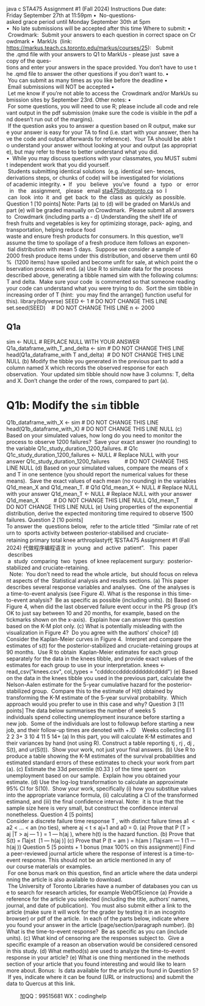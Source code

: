 java c
STA475 Assignment #1 (Fall 2024) 
Instructions 
Due date: Friday September 27th at 11:59pm
•  No-questions-asked grace period until Monday September 30th at 5pm
•  No late submissions will be accepted after this time
Where to submit: 
•  Crowdmark:  Submit your answers to each question in correct space on Crowdmark
•  MarkUs  (link: https://markus.teach.cs.toronto.edu/markus/courses/25):   Submit the .qmd file with your answers to Q1 to MarkUs - please just  save a copy of the ques-tions and enter your answers in the space provided. You don’t have to use the .qmd file to answer the other questions if you don’t want to.
•  You can submit as many times as you like before the deadline
•  Email submissions will NOT be accepted
•  Let me know if you’re not able to access the  Crowdmark and/or MarkUs submission sites by September 23rd.
Other notes: 
•  For some questions, you will need to use R; please include all code and relevant output in the pdf submission (make sure the code is visible in the pdf and doesn’t run out of the margins).  If the question asks you to answer a question based on R output, make sure your answer is easy for your TA to find (i.e. start with your answer, then have the code and output afterwards for reference).  Your TA should be able to understand your answer without looking at your and output (as appropriate), but may refer to these to better understand what you did.
•  While you may discuss questions with your classmates, you MUST submit independent work that you did yourself.  Students submitting identical solutions  (e.g. identical sen- tences, derivations steps, or chunks of code) will be investigated for violations of academic integrity.
•  If   you   believe   you’ve   found   a   typo   or   error   in   the   assignment,   please   email sta475@utoronto.ca  so  I  can  look  into  it  and  get  back  to  the  class  as  quickly  as possible.
Question 1 [10 points] 
Note: Parts (a) to (d) will be graded on MarkUs and part (e) will be graded manually on Crowdmark.  Please submit all answers to  Crowdmark (including parts a - d) Understanding the shelf life of fresh fruits and vegetables is key for optimizing storage, pack- aging, and transportation, helping reduce food waste and ensure fresh products for consumers. In this question, we’ll assume the time to spoilage of a fresh produce item follows an exponen- tial distribution with mean 5 days.  Suppose we consider a sample of 2000 fresh produce items under this distribution, and observe them until 60%  (1200 items) have spoiled and become unfit for sale, at which point the observation process will end.
(a) Use R to simulate data for the process described above, generating a tibble named sim with the following columns: T and delta.  Make sure your code  is commented so that someone reading your code can understand what you were trying to do.  Sort the sim tibble in increasing order of T (hint:  you may find the arrange() function useful for this).
library(tidyverse)
SEED <- 1 # DO NOT CHANGE THIS LINE
set.seed(SEED)    # DO NOT CHANGE THIS LINE
n <- 2000
## Q1a 
sim <- NULL # REPLACE NULL WITH YOUR ANSWER
Q1a_dataframe_with_T_and_delta <- sim # DO NOT CHANGE THIS LINE head(Q1a_dataframe_with T and_delta)  # DO NOT CHANGE THIS LINE
NULL
(b) Modify the tibble you generated in the previous part to add a column named X which records the observed response for each observation.  Your updated sim tibble should now have 3 columns: T, delta and X. Don’t change the order of the rows, compared to part (a).
# Q1b: Modify the `sim` tibble
Q1b_dataframe_with_X <- sim # DO NOT CHANGE THIS LINE
head(Q1b_dataframe_with_X) # DO NOT CHANGE THIS LINE
NULL
(c) Based on your simulated values, how long do you need to monitor the 
process to observe 1200 failures?  Save your exact answer (no rounding) to the variable Q1c_study_duration_1200_failures.
# Q1c
Q1c_study_duration_1200_failures <- NULL # Replace NULL with your answer
Q1c_study_duration_1200_failures          # DO NOT CHANGE THIS LINE
NULL
(d) Based on your simulated values, compare the means of x and T in one sentence (you should report the numerical values for these means).  Save the exact values of each mean (no rounding) in the variables Q1d_mean_X and 
Q1d_mean_T.
# Q1d
Q1d_mean_X <- NULL # Replace NULL with your answer
Q1d_mean_T <- NULL # Replace NULL with your answer
Q1d_mean_X          # DO NOT CHANGE THIS LINE
NULL
Q1d_mean_T          # DO NOT CHANGE THIS LINE
NULL
(e) Using properties of the exponential distribution, derive the expected monitoring time required to observe 1500 failures. 
Question 2 [10 points] To answer the  questions below,  refer to the article titled  “Similar rate of return to  sports activity between posterior-stabilised and cruciate-retaining primary total knee arthroplasty代 写STA475 Assignment #1 (Fall 2024)
代做程序编程语言 in  young  and  active  patient”.   This  paper  describes  a  study  comparing  two  types  of knee replacement surgury:  posterior-stabilized and cruciate-retaining.   Note:  You don’t need to read the whole article,  but should focus on relevant aspects of the  Statistical analysis and results sections.
(a) This paper describes several response variables and analyses.  One of the 
analyses is a time-to-event analysis (see Figure 4). What is the response in this time-to-event analysis?  Be as specific as possible (including units). 
(b) Based on Figure 4, when did the last observed failure event occur in the PS group (it’s OK to just say between 10 and 20 months, for example, based on the tickmarks shown on the x-axis).  Explain how can answer this question based on the K-M plot only. 
(c) What is potentially misleading with the visualization in Figure 4?  Do you agree with the authors’ choice? 
(d) Consider the Kaplan-Meier curves in Figure 4.  Interpret and compare the 
estimates of s(t) for the posterior-stabilized and cruciate-retaining groups at 90 months.  Use R to obtain  Kaplan-Meier estimates for each group separately for the data in the knees tibble, and provide exact values of the estimates for each group to use in your interpretation.
knees <- read_csv("knees.csv", col_types = "cdddcccdddcddddddcdddd")
(e) Based on the data in the knees tibble you used in the previous part, calculate the Nelson-Aalen estimate for the 5-year cumulative hazard for the posterior-stabilized group.  Compare this to the estimate of H(t) obtained by transforming the K-M estimate of the 5-year survival probability.  Which approach would you prefer to use in this case and why? 
Question 3 [11 points] The data below summarises the number of weeks 5 individuals spend collecting unemployment insurance before starting a new job.  Some of the individuals are lost to followup before starting a new job, and their follow-up times are denoted with +.ID    Weeks collecting EI 
1 
2 
2 
3+ 
3 
10 
4 
11 
5 
14+ 
(a) In this part, you will calculate K-M estimates and their variances by hand (not using R). Construct a table reporting tj , rj , dj , S(t), and ur(S(t)).  Show your work, not just your final answers. 
(b) Use R to produce a table showing the K-M estimates of the survival probabilities and estimated standard errors of these estimates to check your work from part (a). 
(c) Estimate the 33d percentile (t0.33 ) of the time spent on unemployment based on our 
sample.  Explain how you obtained your estimate. 
(d) Use the log-log transformation to calculate an approximate 95% CI for S(10).  Show your work, specifically (i) how you substitue values into the appropriate variance formula, (ii) calculating a CI of the transformed estimand, and (iii) the final confidence interval. Note:  it is true that the sample size here is very small, but construct the confidence interval nonetheless. 
Question 4 [5 points] 
Consider a discrete failure time response T , with distinct failure times a1  < a2 < … < an (no ties), where aj < t ≤ aj+1 and a0 = 0.
(a) Prove that P (T > aj |T > aj — 1 ) = 1 — h(aj ), where h(t) is the hazard function. 
(b) Prove that S(t) = Πaj≤t  [1 — h(aj )]
(c) Prove that P (t = am ) = h(am ) Πaj≤am — 1 (1 — h(aj ))
Question 5 [5 points + 1 bonus (max 100% on this assignment)] Find a peer-reviewed journal article where the response of interest is a time-to-event response. This should not be an article mentioned in any of our course materials or examples.  For one bonus mark on this question, find an article where the data underpinning the article is also available to download.  The University of Toronto Libraries have a number of databases you can use to search for research articles, for example WebOfScience 
(a) Provide a reference for the article you selected (including the title, authors’ names, journal, and date of publication).  You must also submit either a link to the article (make sure it will work for the grader by testing it in an incognito 
browser) or pdf of the article.  In each of the parts below, indicate where you found your answer in the article (page/section/paragraph number). 
(b) What is the time-to-event response?  Be as specific as you can (include units). 
(c) What kind of censoring are the responses subject to.  Give a specific example of a reason an observation would be considered censored in this study. 
(d) What method(s) are used to analyze the time-to-event response in your article? 
(e) What is one thing mentioned in the methods section of your article that you found interesting and would like to learn more about. 
Bonus:  Is data available for the article you found in Question 5?  If yes, indicate where it can be found (URL or instructions) and submit the data to Quercus at this link. 

         
加QQ：99515681  WX：codinghelp
